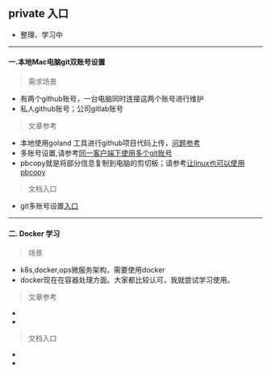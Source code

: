 

## private 入口

- 整理、学习中

---
#### 一.本地Mac电脑git双账号设置
> 需求场景
 - 有两个github账号，一台电脑同时连接这两个账号进行维护
 - 私人github账号；公司gitlab账号
> 文章参考
 - 本地使用goland 工具进行github项目代码上传，[问题参考](https://www.cnblogs.com/xiaohu1989/p/4195843.html)
 - 多账号设置,请参考[同一客户端下使用多个git账号](https://blog.csdn.net/u014166319/article/details/78570868)
 - pbcopy就是将部分信息复制到电脑的剪切板；请参考[让linux也可以使用pbcopy](https://blog.csdn.net/longyinyushi/article/details/72783484)
> 文档入口
 - git多账号设置[入口]((assets/md/technology/mac-git.md))
---

#### 二. Docker 学习
> 场景
- k8s,docker,ops微服务架构，需要使用docker
- docker现在在容器处理方面。大家都比较认可，我就尝试学习使用。
>文章参考
-
-
> 文档入口
-
-
